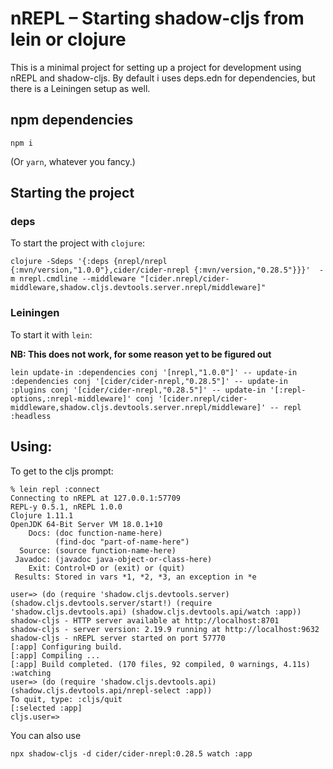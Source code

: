 # nREPL – Starting shadow-cljs from lein or clojure

This is a minimal project for setting up a project for development using nREPL and shadow-cljs. By default i uses deps.edn for dependencies, but there is a Leiningen setup as well.

## npm dependencies

```
npm i
```

(Or `yarn`, whatever you fancy.)

## Starting the project

### deps
To start the project with `clojure`:

```
clojure -Sdeps '{:deps {nrepl/nrepl {:mvn/version,"1.0.0"},cider/cider-nrepl {:mvn/version,"0.28.5"}}}'  -m nrepl.cmdline --middleware "[cider.nrepl/cider-middleware,shadow.cljs.devtools.server.nrepl/middleware]"
```

### Leiningen

To start it with `lein`:

**NB: This does not work, for some reason yet to be figured out**

```
lein update-in :dependencies conj '[nrepl,"1.0.0"]' -- update-in :dependencies conj '[cider/cider-nrepl,"0.28.5"]' -- update-in :plugins conj '[cider/cider-nrepl,"0.28.5"]' -- update-in '[:repl-options,:nrepl-middleware]' conj '[cider.nrepl/cider-middleware,shadow.cljs.devtools.server.nrepl/middleware]' -- repl :headless
```

## Using:

To get to the cljs prompt:

```
% lein repl :connect
Connecting to nREPL at 127.0.0.1:57709
REPL-y 0.5.1, nREPL 1.0.0
Clojure 1.11.1
OpenJDK 64-Bit Server VM 18.0.1+10
    Docs: (doc function-name-here)
          (find-doc "part-of-name-here")
  Source: (source function-name-here)
 Javadoc: (javadoc java-object-or-class-here)
    Exit: Control+D or (exit) or (quit)
 Results: Stored in vars *1, *2, *3, an exception in *e

user=> (do (require 'shadow.cljs.devtools.server) (shadow.cljs.devtools.server/start!) (require 'shadow.cljs.devtools.api) (shadow.cljs.devtools.api/watch :app))
shadow-cljs - HTTP server available at http://localhost:8701
shadow-cljs - server version: 2.19.9 running at http://localhost:9632
shadow-cljs - nREPL server started on port 57770
[:app] Configuring build.
[:app] Compiling ...
[:app] Build completed. (170 files, 92 compiled, 0 warnings, 4.11s)
:watching
user=> (do (require 'shadow.cljs.devtools.api) (shadow.cljs.devtools.api/nrepl-select :app))
To quit, type: :cljs/quit
[:selected :app]
cljs.user=> 
```

You can also use

```
npx shadow-cljs -d cider/cider-nrepl:0.28.5 watch :app
```